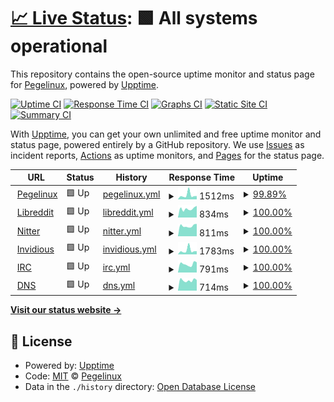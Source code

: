 # [📈 Live Status](https://pegelinuxtop.github.io/status): <!--live status--> **🟩 All systems operational**

This repository contains the open-source uptime monitor and status page for [Pegelinux](https://pegelinuxtop.github.io/status), powered by [Upptime](https://github.com/upptime/upptime).

[![Uptime CI](https://github.com/pegelinuxtop/status/workflows/Uptime%20CI/badge.svg)](https://github.com/pegelinuxtop/status/actions?query=workflow%3A%22Uptime+CI%22)
[![Response Time CI](https://github.com/pegelinuxtop/status/workflows/Response%20Time%20CI/badge.svg)](https://github.com/pegelinuxtop/status/actions?query=workflow%3A%22Response+Time+CI%22)
[![Graphs CI](https://github.com/pegelinuxtop/status/workflows/Graphs%20CI/badge.svg)](https://github.com/pegelinuxtop/status/actions?query=workflow%3A%22Graphs+CI%22)
[![Static Site CI](https://github.com/pegelinuxtop/status/workflows/Static%20Site%20CI/badge.svg)](https://github.com/pegelinuxtop/status/actions?query=workflow%3A%22Static+Site+CI%22)
[![Summary CI](https://github.com/pegelinuxtop/status/workflows/Summary%20CI/badge.svg)](https://github.com/pegelinuxtop/status/actions?query=workflow%3A%22Summary+CI%22)

With [Upptime](https://upptime.js.org), you can get your own unlimited and free uptime monitor and status page, powered entirely by a GitHub repository. We use [Issues](https://github.com/pegelinuxtop/status/issues) as incident reports, [Actions](https://github.com/pegelinuxtop/status/actions) as uptime monitors, and [Pages](https://pegelinuxtop.github.io/status) for the status page.

<!--start: status pages-->
<!-- This summary is generated by Upptime (https://github.com/upptime/upptime) -->
<!-- Do not edit this manually, your changes will be overwritten -->
<!-- prettier-ignore -->
| URL | Status | History | Response Time | Uptime |
| --- | ------ | ------- | ------------- | ------ |
| <img alt="" src="https://icons.duckduckgo.com/ip3/pegelinux.top.ico" height="13"> [Pegelinux](https://pegelinux.top/about) | 🟩 Up | [pegelinux.yml](https://github.com/PegelinuxTop/status/commits/HEAD/history/pegelinux.yml) | <details><summary><img alt="Response time graph" src="./graphs/pegelinux/response-time-week.png" height="20"> 1512ms</summary><br><a href="https://pegelinuxtop.github.io/status/history/pegelinux"><img alt="Response time 1366" src="https://img.shields.io/endpoint?url=https%3A%2F%2Fraw.githubusercontent.com%2FPegelinuxTop%2Fstatus%2FHEAD%2Fapi%2Fpegelinux%2Fresponse-time.json"></a><br><a href="https://pegelinuxtop.github.io/status/history/pegelinux"><img alt="24-hour response time 1203" src="https://img.shields.io/endpoint?url=https%3A%2F%2Fraw.githubusercontent.com%2FPegelinuxTop%2Fstatus%2FHEAD%2Fapi%2Fpegelinux%2Fresponse-time-day.json"></a><br><a href="https://pegelinuxtop.github.io/status/history/pegelinux"><img alt="7-day response time 1512" src="https://img.shields.io/endpoint?url=https%3A%2F%2Fraw.githubusercontent.com%2FPegelinuxTop%2Fstatus%2FHEAD%2Fapi%2Fpegelinux%2Fresponse-time-week.json"></a><br><a href="https://pegelinuxtop.github.io/status/history/pegelinux"><img alt="30-day response time 1366" src="https://img.shields.io/endpoint?url=https%3A%2F%2Fraw.githubusercontent.com%2FPegelinuxTop%2Fstatus%2FHEAD%2Fapi%2Fpegelinux%2Fresponse-time-month.json"></a><br><a href="https://pegelinuxtop.github.io/status/history/pegelinux"><img alt="1-year response time 1366" src="https://img.shields.io/endpoint?url=https%3A%2F%2Fraw.githubusercontent.com%2FPegelinuxTop%2Fstatus%2FHEAD%2Fapi%2Fpegelinux%2Fresponse-time-year.json"></a></details> | <details><summary><a href="https://pegelinuxtop.github.io/status/history/pegelinux">99.89%</a></summary><a href="https://pegelinuxtop.github.io/status/history/pegelinux"><img alt="All-time uptime 99.82%" src="https://img.shields.io/endpoint?url=https%3A%2F%2Fraw.githubusercontent.com%2FPegelinuxTop%2Fstatus%2FHEAD%2Fapi%2Fpegelinux%2Fuptime.json"></a><br><a href="https://pegelinuxtop.github.io/status/history/pegelinux"><img alt="24-hour uptime 99.23%" src="https://img.shields.io/endpoint?url=https%3A%2F%2Fraw.githubusercontent.com%2FPegelinuxTop%2Fstatus%2FHEAD%2Fapi%2Fpegelinux%2Fuptime-day.json"></a><br><a href="https://pegelinuxtop.github.io/status/history/pegelinux"><img alt="7-day uptime 99.89%" src="https://img.shields.io/endpoint?url=https%3A%2F%2Fraw.githubusercontent.com%2FPegelinuxTop%2Fstatus%2FHEAD%2Fapi%2Fpegelinux%2Fuptime-week.json"></a><br><a href="https://pegelinuxtop.github.io/status/history/pegelinux"><img alt="30-day uptime 99.82%" src="https://img.shields.io/endpoint?url=https%3A%2F%2Fraw.githubusercontent.com%2FPegelinuxTop%2Fstatus%2FHEAD%2Fapi%2Fpegelinux%2Fuptime-month.json"></a><br><a href="https://pegelinuxtop.github.io/status/history/pegelinux"><img alt="1-year uptime 99.82%" src="https://img.shields.io/endpoint?url=https%3A%2F%2Fraw.githubusercontent.com%2FPegelinuxTop%2Fstatus%2FHEAD%2Fapi%2Fpegelinux%2Fuptime-year.json"></a></details>
| <img alt="" src="https://icons.duckduckgo.com/ip3/libre.pegelinux.top.ico" height="13"> [Libreddit](https://libre.pegelinux.top/info) | 🟩 Up | [libreddit.yml](https://github.com/PegelinuxTop/status/commits/HEAD/history/libreddit.yml) | <details><summary><img alt="Response time graph" src="./graphs/libreddit/response-time-week.png" height="20"> 834ms</summary><br><a href="https://pegelinuxtop.github.io/status/history/libreddit"><img alt="Response time 872" src="https://img.shields.io/endpoint?url=https%3A%2F%2Fraw.githubusercontent.com%2FPegelinuxTop%2Fstatus%2FHEAD%2Fapi%2Flibreddit%2Fresponse-time.json"></a><br><a href="https://pegelinuxtop.github.io/status/history/libreddit"><img alt="24-hour response time 941" src="https://img.shields.io/endpoint?url=https%3A%2F%2Fraw.githubusercontent.com%2FPegelinuxTop%2Fstatus%2FHEAD%2Fapi%2Flibreddit%2Fresponse-time-day.json"></a><br><a href="https://pegelinuxtop.github.io/status/history/libreddit"><img alt="7-day response time 834" src="https://img.shields.io/endpoint?url=https%3A%2F%2Fraw.githubusercontent.com%2FPegelinuxTop%2Fstatus%2FHEAD%2Fapi%2Flibreddit%2Fresponse-time-week.json"></a><br><a href="https://pegelinuxtop.github.io/status/history/libreddit"><img alt="30-day response time 872" src="https://img.shields.io/endpoint?url=https%3A%2F%2Fraw.githubusercontent.com%2FPegelinuxTop%2Fstatus%2FHEAD%2Fapi%2Flibreddit%2Fresponse-time-month.json"></a><br><a href="https://pegelinuxtop.github.io/status/history/libreddit"><img alt="1-year response time 872" src="https://img.shields.io/endpoint?url=https%3A%2F%2Fraw.githubusercontent.com%2FPegelinuxTop%2Fstatus%2FHEAD%2Fapi%2Flibreddit%2Fresponse-time-year.json"></a></details> | <details><summary><a href="https://pegelinuxtop.github.io/status/history/libreddit">100.00%</a></summary><a href="https://pegelinuxtop.github.io/status/history/libreddit"><img alt="All-time uptime 100.00%" src="https://img.shields.io/endpoint?url=https%3A%2F%2Fraw.githubusercontent.com%2FPegelinuxTop%2Fstatus%2FHEAD%2Fapi%2Flibreddit%2Fuptime.json"></a><br><a href="https://pegelinuxtop.github.io/status/history/libreddit"><img alt="24-hour uptime 100.00%" src="https://img.shields.io/endpoint?url=https%3A%2F%2Fraw.githubusercontent.com%2FPegelinuxTop%2Fstatus%2FHEAD%2Fapi%2Flibreddit%2Fuptime-day.json"></a><br><a href="https://pegelinuxtop.github.io/status/history/libreddit"><img alt="7-day uptime 100.00%" src="https://img.shields.io/endpoint?url=https%3A%2F%2Fraw.githubusercontent.com%2FPegelinuxTop%2Fstatus%2FHEAD%2Fapi%2Flibreddit%2Fuptime-week.json"></a><br><a href="https://pegelinuxtop.github.io/status/history/libreddit"><img alt="30-day uptime 100.00%" src="https://img.shields.io/endpoint?url=https%3A%2F%2Fraw.githubusercontent.com%2FPegelinuxTop%2Fstatus%2FHEAD%2Fapi%2Flibreddit%2Fuptime-month.json"></a><br><a href="https://pegelinuxtop.github.io/status/history/libreddit"><img alt="1-year uptime 100.00%" src="https://img.shields.io/endpoint?url=https%3A%2F%2Fraw.githubusercontent.com%2FPegelinuxTop%2Fstatus%2FHEAD%2Fapi%2Flibreddit%2Fuptime-year.json"></a></details>
| <img alt="" src="https://icons.duckduckgo.com/ip3/nitter.pegelinux.top.ico" height="13"> [Nitter](https://nitter.pegelinux.top) | 🟩 Up | [nitter.yml](https://github.com/PegelinuxTop/status/commits/HEAD/history/nitter.yml) | <details><summary><img alt="Response time graph" src="./graphs/nitter/response-time-week.png" height="20"> 811ms</summary><br><a href="https://pegelinuxtop.github.io/status/history/nitter"><img alt="Response time 873" src="https://img.shields.io/endpoint?url=https%3A%2F%2Fraw.githubusercontent.com%2FPegelinuxTop%2Fstatus%2FHEAD%2Fapi%2Fnitter%2Fresponse-time.json"></a><br><a href="https://pegelinuxtop.github.io/status/history/nitter"><img alt="24-hour response time 875" src="https://img.shields.io/endpoint?url=https%3A%2F%2Fraw.githubusercontent.com%2FPegelinuxTop%2Fstatus%2FHEAD%2Fapi%2Fnitter%2Fresponse-time-day.json"></a><br><a href="https://pegelinuxtop.github.io/status/history/nitter"><img alt="7-day response time 811" src="https://img.shields.io/endpoint?url=https%3A%2F%2Fraw.githubusercontent.com%2FPegelinuxTop%2Fstatus%2FHEAD%2Fapi%2Fnitter%2Fresponse-time-week.json"></a><br><a href="https://pegelinuxtop.github.io/status/history/nitter"><img alt="30-day response time 873" src="https://img.shields.io/endpoint?url=https%3A%2F%2Fraw.githubusercontent.com%2FPegelinuxTop%2Fstatus%2FHEAD%2Fapi%2Fnitter%2Fresponse-time-month.json"></a><br><a href="https://pegelinuxtop.github.io/status/history/nitter"><img alt="1-year response time 873" src="https://img.shields.io/endpoint?url=https%3A%2F%2Fraw.githubusercontent.com%2FPegelinuxTop%2Fstatus%2FHEAD%2Fapi%2Fnitter%2Fresponse-time-year.json"></a></details> | <details><summary><a href="https://pegelinuxtop.github.io/status/history/nitter">100.00%</a></summary><a href="https://pegelinuxtop.github.io/status/history/nitter"><img alt="All-time uptime 100.00%" src="https://img.shields.io/endpoint?url=https%3A%2F%2Fraw.githubusercontent.com%2FPegelinuxTop%2Fstatus%2FHEAD%2Fapi%2Fnitter%2Fuptime.json"></a><br><a href="https://pegelinuxtop.github.io/status/history/nitter"><img alt="24-hour uptime 100.00%" src="https://img.shields.io/endpoint?url=https%3A%2F%2Fraw.githubusercontent.com%2FPegelinuxTop%2Fstatus%2FHEAD%2Fapi%2Fnitter%2Fuptime-day.json"></a><br><a href="https://pegelinuxtop.github.io/status/history/nitter"><img alt="7-day uptime 100.00%" src="https://img.shields.io/endpoint?url=https%3A%2F%2Fraw.githubusercontent.com%2FPegelinuxTop%2Fstatus%2FHEAD%2Fapi%2Fnitter%2Fuptime-week.json"></a><br><a href="https://pegelinuxtop.github.io/status/history/nitter"><img alt="30-day uptime 100.00%" src="https://img.shields.io/endpoint?url=https%3A%2F%2Fraw.githubusercontent.com%2FPegelinuxTop%2Fstatus%2FHEAD%2Fapi%2Fnitter%2Fuptime-month.json"></a><br><a href="https://pegelinuxtop.github.io/status/history/nitter"><img alt="1-year uptime 100.00%" src="https://img.shields.io/endpoint?url=https%3A%2F%2Fraw.githubusercontent.com%2FPegelinuxTop%2Fstatus%2FHEAD%2Fapi%2Fnitter%2Fuptime-year.json"></a></details>
| <img alt="" src="https://icons.duckduckgo.com/ip3/youtube.pegelinux.top.ico" height="13"> [Invidious](https://youtube.pegelinux.top/preferences) | 🟩 Up | [invidious.yml](https://github.com/PegelinuxTop/status/commits/HEAD/history/invidious.yml) | <details><summary><img alt="Response time graph" src="./graphs/invidious/response-time-week.png" height="20"> 1783ms</summary><br><a href="https://pegelinuxtop.github.io/status/history/invidious"><img alt="Response time 1494" src="https://img.shields.io/endpoint?url=https%3A%2F%2Fraw.githubusercontent.com%2FPegelinuxTop%2Fstatus%2FHEAD%2Fapi%2Finvidious%2Fresponse-time.json"></a><br><a href="https://pegelinuxtop.github.io/status/history/invidious"><img alt="24-hour response time 1313" src="https://img.shields.io/endpoint?url=https%3A%2F%2Fraw.githubusercontent.com%2FPegelinuxTop%2Fstatus%2FHEAD%2Fapi%2Finvidious%2Fresponse-time-day.json"></a><br><a href="https://pegelinuxtop.github.io/status/history/invidious"><img alt="7-day response time 1783" src="https://img.shields.io/endpoint?url=https%3A%2F%2Fraw.githubusercontent.com%2FPegelinuxTop%2Fstatus%2FHEAD%2Fapi%2Finvidious%2Fresponse-time-week.json"></a><br><a href="https://pegelinuxtop.github.io/status/history/invidious"><img alt="30-day response time 1494" src="https://img.shields.io/endpoint?url=https%3A%2F%2Fraw.githubusercontent.com%2FPegelinuxTop%2Fstatus%2FHEAD%2Fapi%2Finvidious%2Fresponse-time-month.json"></a><br><a href="https://pegelinuxtop.github.io/status/history/invidious"><img alt="1-year response time 1494" src="https://img.shields.io/endpoint?url=https%3A%2F%2Fraw.githubusercontent.com%2FPegelinuxTop%2Fstatus%2FHEAD%2Fapi%2Finvidious%2Fresponse-time-year.json"></a></details> | <details><summary><a href="https://pegelinuxtop.github.io/status/history/invidious">100.00%</a></summary><a href="https://pegelinuxtop.github.io/status/history/invidious"><img alt="All-time uptime 100.00%" src="https://img.shields.io/endpoint?url=https%3A%2F%2Fraw.githubusercontent.com%2FPegelinuxTop%2Fstatus%2FHEAD%2Fapi%2Finvidious%2Fuptime.json"></a><br><a href="https://pegelinuxtop.github.io/status/history/invidious"><img alt="24-hour uptime 100.00%" src="https://img.shields.io/endpoint?url=https%3A%2F%2Fraw.githubusercontent.com%2FPegelinuxTop%2Fstatus%2FHEAD%2Fapi%2Finvidious%2Fuptime-day.json"></a><br><a href="https://pegelinuxtop.github.io/status/history/invidious"><img alt="7-day uptime 100.00%" src="https://img.shields.io/endpoint?url=https%3A%2F%2Fraw.githubusercontent.com%2FPegelinuxTop%2Fstatus%2FHEAD%2Fapi%2Finvidious%2Fuptime-week.json"></a><br><a href="https://pegelinuxtop.github.io/status/history/invidious"><img alt="30-day uptime 100.00%" src="https://img.shields.io/endpoint?url=https%3A%2F%2Fraw.githubusercontent.com%2FPegelinuxTop%2Fstatus%2FHEAD%2Fapi%2Finvidious%2Fuptime-month.json"></a><br><a href="https://pegelinuxtop.github.io/status/history/invidious"><img alt="1-year uptime 100.00%" src="https://img.shields.io/endpoint?url=https%3A%2F%2Fraw.githubusercontent.com%2FPegelinuxTop%2Fstatus%2FHEAD%2Fapi%2Finvidious%2Fuptime-year.json"></a></details>
| <img alt="" src="https://icons.duckduckgo.com/ip3/irc.pegelinux.top.ico" height="13"> [IRC](https://irc.pegelinux.top) | 🟩 Up | [irc.yml](https://github.com/PegelinuxTop/status/commits/HEAD/history/irc.yml) | <details><summary><img alt="Response time graph" src="./graphs/irc/response-time-week.png" height="20"> 791ms</summary><br><a href="https://pegelinuxtop.github.io/status/history/irc"><img alt="Response time 895" src="https://img.shields.io/endpoint?url=https%3A%2F%2Fraw.githubusercontent.com%2FPegelinuxTop%2Fstatus%2FHEAD%2Fapi%2Firc%2Fresponse-time.json"></a><br><a href="https://pegelinuxtop.github.io/status/history/irc"><img alt="24-hour response time 886" src="https://img.shields.io/endpoint?url=https%3A%2F%2Fraw.githubusercontent.com%2FPegelinuxTop%2Fstatus%2FHEAD%2Fapi%2Firc%2Fresponse-time-day.json"></a><br><a href="https://pegelinuxtop.github.io/status/history/irc"><img alt="7-day response time 791" src="https://img.shields.io/endpoint?url=https%3A%2F%2Fraw.githubusercontent.com%2FPegelinuxTop%2Fstatus%2FHEAD%2Fapi%2Firc%2Fresponse-time-week.json"></a><br><a href="https://pegelinuxtop.github.io/status/history/irc"><img alt="30-day response time 895" src="https://img.shields.io/endpoint?url=https%3A%2F%2Fraw.githubusercontent.com%2FPegelinuxTop%2Fstatus%2FHEAD%2Fapi%2Firc%2Fresponse-time-month.json"></a><br><a href="https://pegelinuxtop.github.io/status/history/irc"><img alt="1-year response time 895" src="https://img.shields.io/endpoint?url=https%3A%2F%2Fraw.githubusercontent.com%2FPegelinuxTop%2Fstatus%2FHEAD%2Fapi%2Firc%2Fresponse-time-year.json"></a></details> | <details><summary><a href="https://pegelinuxtop.github.io/status/history/irc">100.00%</a></summary><a href="https://pegelinuxtop.github.io/status/history/irc"><img alt="All-time uptime 99.91%" src="https://img.shields.io/endpoint?url=https%3A%2F%2Fraw.githubusercontent.com%2FPegelinuxTop%2Fstatus%2FHEAD%2Fapi%2Firc%2Fuptime.json"></a><br><a href="https://pegelinuxtop.github.io/status/history/irc"><img alt="24-hour uptime 100.00%" src="https://img.shields.io/endpoint?url=https%3A%2F%2Fraw.githubusercontent.com%2FPegelinuxTop%2Fstatus%2FHEAD%2Fapi%2Firc%2Fuptime-day.json"></a><br><a href="https://pegelinuxtop.github.io/status/history/irc"><img alt="7-day uptime 100.00%" src="https://img.shields.io/endpoint?url=https%3A%2F%2Fraw.githubusercontent.com%2FPegelinuxTop%2Fstatus%2FHEAD%2Fapi%2Firc%2Fuptime-week.json"></a><br><a href="https://pegelinuxtop.github.io/status/history/irc"><img alt="30-day uptime 99.91%" src="https://img.shields.io/endpoint?url=https%3A%2F%2Fraw.githubusercontent.com%2FPegelinuxTop%2Fstatus%2FHEAD%2Fapi%2Firc%2Fuptime-month.json"></a><br><a href="https://pegelinuxtop.github.io/status/history/irc"><img alt="1-year uptime 99.91%" src="https://img.shields.io/endpoint?url=https%3A%2F%2Fraw.githubusercontent.com%2FPegelinuxTop%2Fstatus%2FHEAD%2Fapi%2Firc%2Fuptime-year.json"></a></details>
| <img alt="" src="https://icons.duckduckgo.com/ip3/doh.rezhajul.io.ico" height="13"> [DNS](https://doh.rezhajul.io) | 🟩 Up | [dns.yml](https://github.com/PegelinuxTop/status/commits/HEAD/history/dns.yml) | <details><summary><img alt="Response time graph" src="./graphs/dns/response-time-week.png" height="20"> 714ms</summary><br><a href="https://pegelinuxtop.github.io/status/history/dns"><img alt="Response time 800" src="https://img.shields.io/endpoint?url=https%3A%2F%2Fraw.githubusercontent.com%2FPegelinuxTop%2Fstatus%2FHEAD%2Fapi%2Fdns%2Fresponse-time.json"></a><br><a href="https://pegelinuxtop.github.io/status/history/dns"><img alt="24-hour response time 765" src="https://img.shields.io/endpoint?url=https%3A%2F%2Fraw.githubusercontent.com%2FPegelinuxTop%2Fstatus%2FHEAD%2Fapi%2Fdns%2Fresponse-time-day.json"></a><br><a href="https://pegelinuxtop.github.io/status/history/dns"><img alt="7-day response time 714" src="https://img.shields.io/endpoint?url=https%3A%2F%2Fraw.githubusercontent.com%2FPegelinuxTop%2Fstatus%2FHEAD%2Fapi%2Fdns%2Fresponse-time-week.json"></a><br><a href="https://pegelinuxtop.github.io/status/history/dns"><img alt="30-day response time 800" src="https://img.shields.io/endpoint?url=https%3A%2F%2Fraw.githubusercontent.com%2FPegelinuxTop%2Fstatus%2FHEAD%2Fapi%2Fdns%2Fresponse-time-month.json"></a><br><a href="https://pegelinuxtop.github.io/status/history/dns"><img alt="1-year response time 800" src="https://img.shields.io/endpoint?url=https%3A%2F%2Fraw.githubusercontent.com%2FPegelinuxTop%2Fstatus%2FHEAD%2Fapi%2Fdns%2Fresponse-time-year.json"></a></details> | <details><summary><a href="https://pegelinuxtop.github.io/status/history/dns">100.00%</a></summary><a href="https://pegelinuxtop.github.io/status/history/dns"><img alt="All-time uptime 100.00%" src="https://img.shields.io/endpoint?url=https%3A%2F%2Fraw.githubusercontent.com%2FPegelinuxTop%2Fstatus%2FHEAD%2Fapi%2Fdns%2Fuptime.json"></a><br><a href="https://pegelinuxtop.github.io/status/history/dns"><img alt="24-hour uptime 100.00%" src="https://img.shields.io/endpoint?url=https%3A%2F%2Fraw.githubusercontent.com%2FPegelinuxTop%2Fstatus%2FHEAD%2Fapi%2Fdns%2Fuptime-day.json"></a><br><a href="https://pegelinuxtop.github.io/status/history/dns"><img alt="7-day uptime 100.00%" src="https://img.shields.io/endpoint?url=https%3A%2F%2Fraw.githubusercontent.com%2FPegelinuxTop%2Fstatus%2FHEAD%2Fapi%2Fdns%2Fuptime-week.json"></a><br><a href="https://pegelinuxtop.github.io/status/history/dns"><img alt="30-day uptime 100.00%" src="https://img.shields.io/endpoint?url=https%3A%2F%2Fraw.githubusercontent.com%2FPegelinuxTop%2Fstatus%2FHEAD%2Fapi%2Fdns%2Fuptime-month.json"></a><br><a href="https://pegelinuxtop.github.io/status/history/dns"><img alt="1-year uptime 100.00%" src="https://img.shields.io/endpoint?url=https%3A%2F%2Fraw.githubusercontent.com%2FPegelinuxTop%2Fstatus%2FHEAD%2Fapi%2Fdns%2Fuptime-year.json"></a></details>

<!--end: status pages-->

[**Visit our status website →**](https://pegelinuxtop.github.io/status)

## 📄 License

- Powered by: [Upptime](https://github.com/upptime/upptime)
- Code: [MIT](./LICENSE) © [Pegelinux](https://pegelinuxtop.github.io/status)
- Data in the `./history` directory: [Open Database License](https://opendatacommons.org/licenses/odbl/1-0/)
